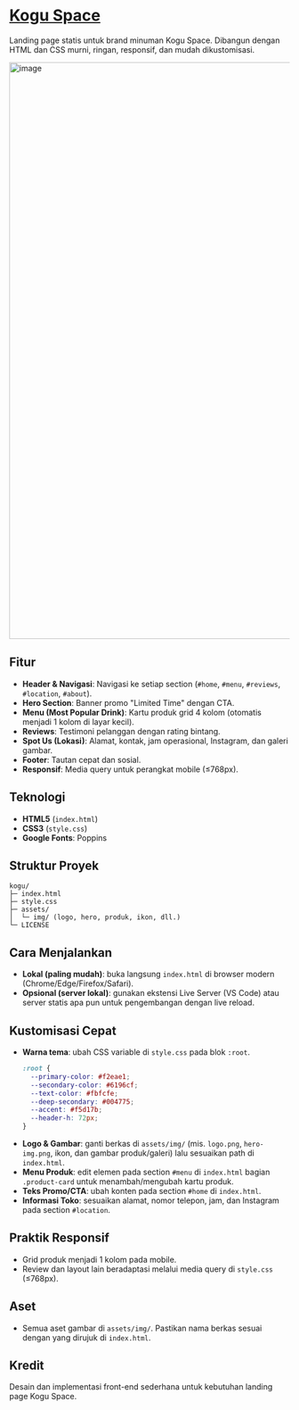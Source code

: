 # [Kogu Space](https://koguspace.netlify.app)

Landing page statis untuk brand minuman Kogu Space. Dibangun dengan HTML dan CSS murni, ringan, responsif, dan mudah dikustomisasi.

<img width="1884" height="1034" alt="image" src="https://github.com/user-attachments/assets/42dbfe04-9a70-4173-9dc8-318b496c8ab6" />


## Fitur

- **Header & Navigasi**: Navigasi ke setiap section (`#home`, `#menu`, `#reviews`, `#location`, `#about`).
- **Hero Section**: Banner promo "Limited Time" dengan CTA.
- **Menu (Most Popular Drink)**: Kartu produk grid 4 kolom (otomatis menjadi 1 kolom di layar kecil).
- **Reviews**: Testimoni pelanggan dengan rating bintang.
- **Spot Us (Lokasi)**: Alamat, kontak, jam operasional, Instagram, dan galeri gambar.
- **Footer**: Tautan cepat dan sosial.
- **Responsif**: Media query untuk perangkat mobile (≤768px).

## Teknologi

- **HTML5** (`index.html`)
- **CSS3** (`style.css`)
- **Google Fonts**: Poppins

## Struktur Proyek

```
kogu/
├─ index.html
├─ style.css
├─ assets/
│  └─ img/ (logo, hero, produk, ikon, dll.)
└─ LICENSE
```

## Cara Menjalankan

- **Lokal (paling mudah)**: buka langsung `index.html` di browser modern (Chrome/Edge/Firefox/Safari).
- **Opsional (server lokal)**: gunakan ekstensi Live Server (VS Code) atau server statis apa pun untuk pengembangan dengan live reload.

## Kustomisasi Cepat

- **Warna tema**: ubah CSS variable di `style.css` pada blok `:root`.
  ```css
  :root {
    --primary-color: #f2eae1;
    --secondary-color: #6196cf;
    --text-color: #fbfcfe;
    --deep-secondary: #004775;
    --accent: #f5d17b;
    --header-h: 72px;
  }
  ```
- **Logo & Gambar**: ganti berkas di `assets/img/` (mis. `logo.png`, `hero-img.png`, ikon, dan gambar produk/galeri) lalu sesuaikan path di `index.html`.
- **Menu Produk**: edit elemen pada section `#menu` di `index.html` bagian `.product-card` untuk menambah/mengubah kartu produk.
- **Teks Promo/CTA**: ubah konten pada section `#home` di `index.html`.
- **Informasi Toko**: sesuaikan alamat, nomor telepon, jam, dan Instagram pada section `#location`.

## Praktik Responsif

- Grid produk menjadi 1 kolom pada mobile.
- Review dan layout lain beradaptasi melalui media query di `style.css` (≤768px).

## Aset

- Semua aset gambar di `assets/img/`. Pastikan nama berkas sesuai dengan yang dirujuk di `index.html`.

## Kredit

Desain dan implementasi front-end sederhana untuk kebutuhan landing page Kogu Space.
